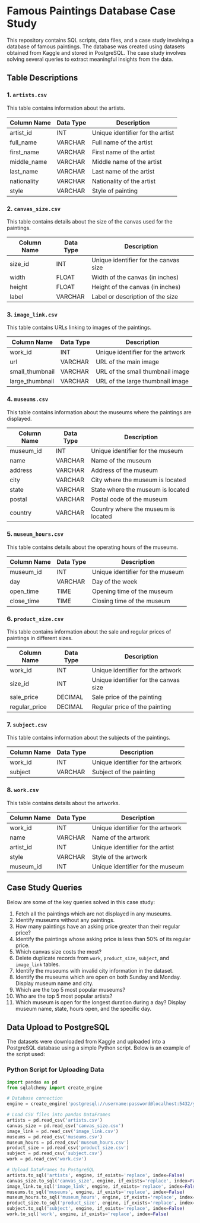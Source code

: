 # Famous Paintings Database Case Study

This repository contains SQL scripts, data files, and a case study involving a database of famous paintings. The database was created using datasets obtained from Kaggle and stored in PostgreSQL. The case study involves solving several queries to extract meaningful insights from the data.

## Table Descriptions

### 1. `artists.csv`
This table contains information about the artists.

| Column Name  | Data Type | Description                           |
|--------------|------------|---------------------------------------|
| artist_id    | INT        | Unique identifier for the artist      |
| full_name    | VARCHAR    | Full name of the artist               |
| first_name   | VARCHAR    | First name of the artist              |
| middle_name  | VARCHAR    | Middle name of the artist             |
| last_name    | VARCHAR    | Last name of the artist               |
| nationality  | VARCHAR    | Nationality of the artist             |
| style        | VARCHAR    | Style of painting                     |

### 2. `canvas_size.csv`
This table contains details about the size of the canvas used for the paintings.

| Column Name  | Data Type | Description                           |
|--------------|------------|---------------------------------------|
| size_id      | INT        | Unique identifier for the canvas size |
| width        | FLOAT      | Width of the canvas (in inches)       |
| height       | FLOAT      | Height of the canvas (in inches)      |
| label        | VARCHAR    | Label or description of the size      |

### 3. `image_link.csv`
This table contains URLs linking to images of the paintings.

| Column Name       | Data Type | Description                           |
|-------------------|------------|---------------------------------------|
| work_id           | INT        | Unique identifier for the artwork     |
| url               | VARCHAR    | URL of the main image                 |
| small_thumbnail   | VARCHAR    | URL of the small thumbnail image      |
| large_thumbnail   | VARCHAR    | URL of the large thumbnail image      |

### 4. `museums.csv`
This table contains information about the museums where the paintings are displayed.

| Column Name  | Data Type | Description                           |
|--------------|------------|---------------------------------------|
| museum_id    | INT        | Unique identifier for the museum      |
| name         | VARCHAR    | Name of the museum                    |
| address      | VARCHAR    | Address of the museum                 |
| city         | VARCHAR    | City where the museum is located      |
| state        | VARCHAR    | State where the museum is located     |
| postal       | VARCHAR    | Postal code of the museum             |
| country      | VARCHAR    | Country where the museum is located   |

### 5. `museum_hours.csv`
This table contains details about the operating hours of the museums.

| Column Name  | Data Type | Description                           |
|--------------|------------|---------------------------------------|
| museum_id    | INT        | Unique identifier for the museum      |
| day          | VARCHAR    | Day of the week                       |
| open_time    | TIME       | Opening time of the museum            |
| close_time   | TIME       | Closing time of the museum            |

### 6. `product_size.csv`
This table contains information about the sale and regular prices of paintings in different sizes.

| Column Name   | Data Type | Description                           |
|---------------|------------|---------------------------------------|
| work_id       | INT        | Unique identifier for the artwork     |
| size_id       | INT        | Unique identifier for the canvas size |
| sale_price    | DECIMAL    | Sale price of the painting            |
| regular_price | DECIMAL    | Regular price of the painting         |

### 7. `subject.csv`
This table contains information about the subjects of the paintings.

| Column Name  | Data Type | Description                           |
|--------------|------------|---------------------------------------|
| work_id      | INT        | Unique identifier for the artwork     |
| subject      | VARCHAR    | Subject of the painting               |

### 8. `work.csv`
This table contains details about the artworks.

| Column Name  | Data Type | Description                           |
|--------------|------------|---------------------------------------|
| work_id      | INT        | Unique identifier for the artwork     |
| name         | VARCHAR    | Name of the artwork                   |
| artist_id    | INT        | Unique identifier for the artist      |
| style        | VARCHAR    | Style of the artwork                  |
| museum_id    | INT        | Unique identifier for the museum      |

## Case Study Queries
Below are some of the key queries solved in this case study:

1. Fetch all the paintings which are not displayed in any museums.
2. Identify museums without any paintings.
3. How many paintings have an asking price greater than their regular price?
4. Identify the paintings whose asking price is less than 50% of its regular price.
5. Which canvas size costs the most?
6. Delete duplicate records from `work`, `product_size`, `subject`, and `image_link` tables.
7. Identify the museums with invalid city information in the dataset.
8. Identify the museums which are open on both Sunday and Monday. Display museum name and city.
9. Which are the top 5 most popular museums?
10. Who are the top 5 most popular artists?
11. Which museum is open for the longest duration during a day? Display museum name, state, hours open, and the specific day.

## Data Upload to PostgreSQL
The datasets were downloaded from Kaggle and uploaded into a PostgreSQL database using a simple Python script. Below is an example of the script used:

### Python Script for Uploading Data
```python
import pandas as pd
from sqlalchemy import create_engine

# Database connection
engine = create_engine('postgresql://username:password@localhost:5432/yourdatabase')

# Load CSV files into pandas DataFrames
artists = pd.read_csv('artists.csv')
canvas_size = pd.read_csv('canvas_size.csv')
image_link = pd.read_csv('image_link.csv')
museums = pd.read_csv('museums.csv')
museum_hours = pd.read_csv('museum_hours.csv')
product_size = pd.read_csv('product_size.csv')
subject = pd.read_csv('subject.csv')
work = pd.read_csv('work.csv')

# Upload DataFrames to PostgreSQL
artists.to_sql('artists', engine, if_exists='replace', index=False)
canvas_size.to_sql('canvas_size', engine, if_exists='replace', index=False)
image_link.to_sql('image_link', engine, if_exists='replace', index=False)
museums.to_sql('museums', engine, if_exists='replace', index=False)
museum_hours.to_sql('museum_hours', engine, if_exists='replace', index=False)
product_size.to_sql('product_size', engine, if_exists='replace', index=False)
subject.to_sql('subject', engine, if_exists='replace', index=False)
work.to_sql('work', engine, if_exists='replace', index=False)
